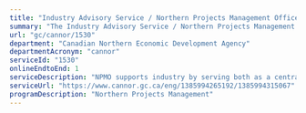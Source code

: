 ```yaml
---
title: "Industry Advisory Service / Northern Projects Management Office (NPMO)"
summary: "The Industry Advisory Service / Northern Projects Management Office (NPMO) service from Canadian Northern Economic Development Agency is available end-to-end online, according to the GC Service Inventory."
url: "gc/cannor/1530"
department: "Canadian Northern Economic Development Agency"
departmentAcronym: "cannor"
serviceId: "1530"
onlineEndtoEnd: 1
serviceDescription: "NPMO supports industry by serving both as a central source of information and as a guide through northern regulatory processes. NPMO staff are located in all three territories and in Ottawa. An NPMO advisor is assigned to serve as the liaison for each northern project."
serviceUrl: "https://www.cannor.gc.ca/eng/1385994265192/1385994315067"
programDescription: "Northern Projects Management"
---
```

